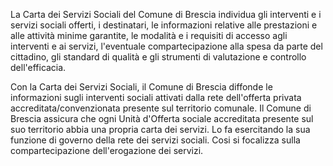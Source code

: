 La Carta dei Servizi Sociali del Comune di Brescia individua gli interventi e i servizi sociali offerti, i destinatari, le informazioni relative alle prestazioni e alle attività minime garantite, le modalità e i requisiti di accesso agli interventi e ai servizi, l'eventuale compartecipazione alla spesa da parte del cittadino, gli standard di qualità e gli strumenti di valutazione e controllo dell'efficacia.

Con la Carta dei Servizi Sociali, il Comune di Brescia diffonde le informazioni sugli interventi sociali attivati dalla rete dell'offerta privata accreditata/convenzionata presente sul territorio comunale. Il Comune di Brescia assicura che ogni Unità d'Offerta sociale accreditata presente sul suo territorio abbia una propria carta dei servizi. Lo fa esercitando la sua funzione di governo della rete dei servizi sociali. Cosi si focalizza sulla compartecipazione dell'erogazione dei servizi.